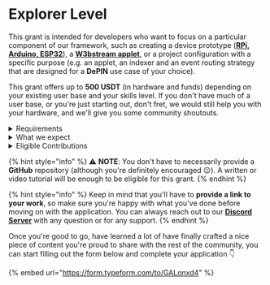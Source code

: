 # Explorer Level

This grant is intended for developers who want to focus on a particular component of our framework, such as creating a device prototype ([**RPi, Arduino, ESP32**](https://docs.w3bstream.com/client-device-sdks/introduction)), a [**W3bstream applet**](https://docs.w3bstream.com/applets-development/w3bstream-applet-kits), or a project configuration with a specific purpose (e.g. an applet, an indexer and an event routing strategy that are designed for a **DePIN** use case of your choice).

This grant offers up to **500 USDT** (in hardware and funds) depending on your existing user base and your skills level. If you don't have much of a user base, or you're just starting out, don't fret, we would still help you with your hardware, and we'll give you some community shoutouts.

<details>

<summary>Requirements</summary>

* **Adequate technical expertise:** \
  Showcase your technical skills and experience in relevant fields, such as web development, IoT, or web3. Provide links to past projects, GitHub repositories, or other relevant work to strengthen your application.

</details>

<details>

<summary>What we expect</summary>

* **Continue community contributions:** \
  We expect you to maintain your active participation within the IoTeX Developer Community by sharing your knowledge, experiences, and project updates.
* **Utilize W3bstream and, if requested, hardware in your projects:** \
  We expect you to integrate W3bstream and, if applicable, utilize the hardware kit in your project to experiment with real-world data and explore hardware implementations.

</details>

<details>

<summary>Eligible Contributions</summary>

In order to submit a successful proposal for this grant, you'll have to adhere to either of these guidelines:&#x20;

* Publish a well-crafted, working tutorial on the [_**community hub**_](https://developers.iotex.io/community-hub/all)
* Publish a polished video tutorial on **youtube**
* Publish a tutorial on _**Hackster**_, or on a similarly popular hub that directs readers/audience to our [_**docs**_](https://docs.iotex.io/), [_**dev portal**_](https://developers.iotex.io/), [_**W3bstream docs**_](https://docs.w3bstream.com/introduction/readme), etc...

</details>

{% hint style="info" %}
⚠️ **NOTE**: You don't have to necessarily provide a **GitHub** repository (although you're definitely encouraged 😉). A written or video tutorial will be enough to be eligible for this grant.
{% endhint %}

{% hint style="info" %}
Keep in mind that you'll have to **provide a link to your work**, so make sure you're happy with what you've done before moving on with the application. You can always reach out to our [**Discord Server**](https://discord.gg/iotex) with any question or for any support.
{% endhint %}

Once you're good to go, have learned a lot of have finally crafted a nice piece of content you're proud to share with the rest of the community, you can start filling out the form below and complete your application 👇

{% embed url="https://form.typeform.com/to/GALonxd4" %}
